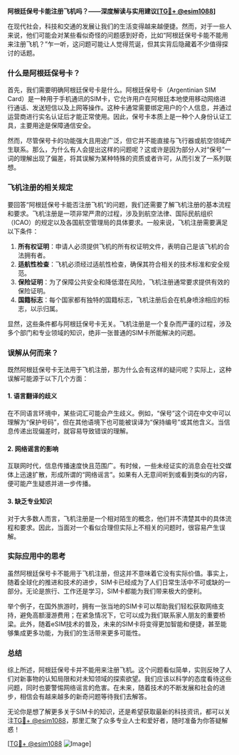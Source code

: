 **阿根廷保号卡能注册飞机吗？——深度解读与实用建议[[TG💪+ @esim1088](https://t.me/s/esim1088)]**

在现代社会，科技和交通的发展让我们的生活变得越来越便捷。然而，对于一些人来说，他们可能会对某些看似奇怪的问题感到好奇，比如“阿根廷保号卡能不能用来注册飞机？”乍一听，这问题可能让人觉得荒诞，但其实背后隐藏着不少值得探讨的话题。

### 什么是阿根廷保号卡？

首先，我们需要明确阿根廷保号卡是什么。阿根廷保号卡（Argentinian SIM Card）是一种用于手机通讯的SIM卡，它允许用户在阿根廷本地使用移动网络进行通话、发送短信以及上网等操作。这种卡通常需要绑定用户的个人信息，并通过运营商进行实名认证后才能正常使用。因此，保号卡本质上是一种个人身份认证工具，主要用途是保障通信安全。

然而，尽管保号卡的功能强大且用途广泛，但它并不能直接与飞行器或航空领域产生联系。那么，为什么有人会提出这样的问题呢？这或许是因为部分人对“保号”一词的理解出现了偏差，将其误解为某种特殊的资质或者许可，从而引发了一系列联想。

### 飞机注册的相关规定

要回答“阿根廷保号卡能否注册飞机”的问题，我们还需要了解飞机注册的基本流程和要求。飞机注册是一项非常严肃的过程，涉及到航空法律、国际民航组织（ICAO）的规定以及各国航空管理局的具体要求。一般来说，飞机注册需要满足以下条件：

1. **所有权证明**：申请人必须提供飞机的所有权证明文件，表明自己是该飞机的合法拥有者。
2. **适航性检查**：飞机必须经过适航性检查，确保其符合相关的技术标准和安全规范。
3. **保险证明**：为了保障公共安全和降低潜在风险，飞机注册通常要求提供有效的保险证明。
4. **国籍标志**：每个国家都有独特的国籍标志，飞机注册后会在机身喷涂相应的标志，以示归属。

显然，这些条件都与阿根廷保号卡无关。飞机注册是一个复杂而严谨的过程，涉及多个部门和专业领域的知识，绝非一张普通的SIM卡所能解决的问题。

### 误解从何而来？

既然阿根廷保号卡无法用于飞机注册，那为什么会有这样的疑问呢？实际上，这种误解可能源于以下几个方面：

#### 1. **语言翻译的歧义**
在不同语言环境中，某些词汇可能会产生歧义。例如，“保号”这个词在中文中可以理解为“保护号码”，但在其他语境下也可能被误译为“保持编号”或其他含义。当信息传递出现偏差时，就容易导致错误的理解。

#### 2. **网络谣言的影响**
互联网时代，信息传播速度快且范围广。有时候，一些未经证实的消息会在社交媒体上迅速扩散，形成所谓的“网络谣言”。如果有人无意间听到或看到类似的内容，便可能产生疑惑并进一步传播。

#### 3. **缺乏专业知识**
对于大多数人而言，飞机注册是一个相对陌生的概念，他们并不清楚其中的具体流程和要求。因此，当面对一个看似合理但实际上不相关的问题时，很容易产生误解。

### 实际应用中的思考

虽然阿根廷保号卡不能用于飞机注册，但这并不意味着它没有实际价值。事实上，随着全球化的推进和技术的进步，SIM卡已经成为了人们日常生活中不可或缺的一部分。无论是旅行、工作还是学习，SIM卡都能为我们带来极大的便利。

举个例子，在国外旅游时，拥有一张当地的SIM卡可以帮助我们轻松获取网络支持，避免高额漫游费用；在紧急情况下，它可以成为我们联系家人朋友的重要桥梁。此外，随着eSIM技术的普及，未来的SIM卡将变得更加智能和便捷，甚至能够集成更多功能，为我们的生活带来更多可能性。

### 总结

综上所述，阿根廷保号卡并不能用来注册飞机。这个问题看似简单，实则反映了人们对新事物的认知局限和对未知领域的探索欲望。我们应该以科学的态度看待这些问题，同时也要警惕网络谣言的危害。在未来，随着技术的不断发展和社会的进步，相信会有越来越多的新奇问题等待我们去解答。

无论你是想了解更多关于SIM卡的知识，还是希望获取最新的科技资讯，都可以关注[TG💪+ @esim1088](https://t.me/s/esim1088)，那里汇聚了众多专业人士和爱好者，随时准备为你答疑解惑！

[[TG💪+ @esim1088](https://t.me/s/esim1088) ![Image](https://i.postimg.cc/4NQfJmqS/Snipaste-2025-05-13-00-14-12.png)]